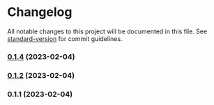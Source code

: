 # Changelog

All notable changes to this project will be documented in this file. See [standard-version](https://github.com/conventional-changelog/standard-version) for commit guidelines.

### [0.1.4](https://github.com/shinokada/quick-resize/compare/v0.1.2...v0.1.4) (2023-02-04)

### [0.1.2](https://github.com/shinokada/quick-resize/compare/v0.1.1...v0.1.2) (2023-02-04)

### 0.1.1 (2023-02-04)
